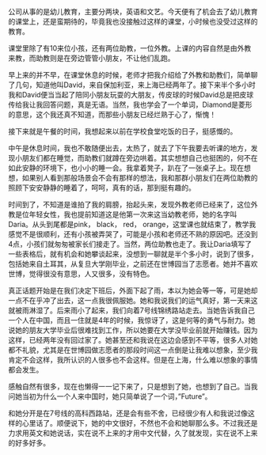 公司从事的是幼儿教育，主要分两块，英语和文艺。今天便有了机会去了幼儿教育的课堂上，还是蛮期待的，毕竟我也没接触过这样的课堂，小时候也没受过这样的教育。

课堂里除了有10来位小孩，还有两位助教，一位外教。上课的内容自然是由外教来教，而助教则是在旁边管管小朋友，不让他们乱跑。

早上来的并不早，在课堂休息的时候，老师才把我介绍给了外教和助教们，简单聊了几句，知道他叫David，来自保加利亚，来上海已经两年了。接下来半个多小时我和David便当当起了陪同小朋友玩耍的大朋友，传皮球的时候David总是把皮球传给我让我回答问题，真是无语。当然，我也学会了一个单词，Diamond是菱形的意思，这个我还真不知道，而那些小朋友已经烂熟于心了，惭愧！

接下来就是午餐的时间，我想起来以前在学校食堂吃饭的日子，挺感慨的。

中午是休息时间，我也不敢随便出去，太热了，就去了下午我要去听课的地方，发现小朋友们都在睡觉，而助教们就蹲在旁边哄着。其实想想自己也挺困的，何不在如此安静的环境下，也小小的睡一会。我拿着凳子，趴在了一张桌子上。现在想想，如果别人看到那般场景会不会有那样的想法，我和那群小朋友们在两位助教的照顾下安安静静的睡着了，呵呵，真有的话，那到挺有趣的。

时间到了，不知道是谁拍了我的肩膀，抬起头来，发现外教老师已经来了，这位外教是位年轻女性，我也提前知道这是他第一次来这当幼教老师，她的名字叫Daria。从头到尾都是pink， black， red， orange，这堂课也就结束了，教学我感觉不是很顺利，还有小孩被弄哭了，可能是小孩和老师还不熟的原因吧。还没到4点，小孩们就匆匆被家长们接走了。当然，两位助教也走了。我让Daria填写了一些表格后，就有机会和她攀谈起来，没想到一聊就是半个多小时，说到了很多，包括她来自土耳其，从复旦大学刚毕业，之前还在世博园当了志愿者。她并不喜欢世博，觉得很没有意思，人又很多，没有特色。

真正话题开始是在我们决定下班后，外面下起了雨，本以为她会等一等，可是她却一点不在乎冲了出去，这一点我很佩服她。她和我说我们的运气真好，第一天来这就被雨淋湿了。后来雨小了起来，我们向着7号线锦绣路站走去。当她告诉我自己一个人在中国，而且一住就是4年的时候，我惊讶了，这是何等的勇气与耐力。她说她的朋友大学毕业后很难找到工作，所以她要在大学没毕业前就开始赚钱。因为这样，已经两年没有回过家了。她甚至还和我说在这边会感到不平等，很多人对她都不礼貌，尤其是在世博园做志愿者的那段时间这一点倒是让我难以想象，至少我肯定不会这样，我所认识的人很多也不会这样。但是在上海，什么难以想象的事情都会发生。

感触自然有很多，现在也懒得一一记下来了，只是想到了她，也想到了自己。当我问她当初为什么一个人来中国时，她只简单说了一个词，”Future”。

和她分开是在7号线的高科西路站，还是会有些不舍，已经很少有人和我说过像这样的心里话了。顺便说下，她的中文很好，不然也不会和她聊那么多。不过我还是力求用英文和她说话，实在说不上来的才用中文代替，久了就发现，实在说不上来的好多好多。